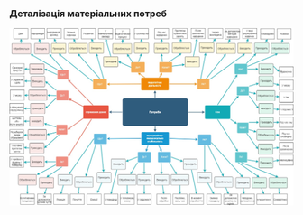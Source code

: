 ### Деталізація матеріальних потреб
![MindMap](/1-SoftwareRequirements/1.1-DeterminingConsumerNeeds/1.1.1-MaterialNeedsDetails/MindMap_Andriienko.jpg)
